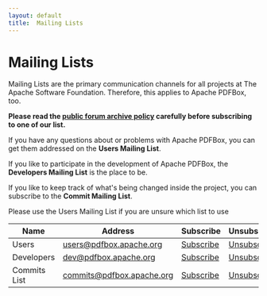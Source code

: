 ```yaml
---
layout: default
title:  Mailing Lists
---
```


# Mailing Lists

Mailing Lists are the primary communication channels for all projects at 
The Apache Software Foundation. Therefore, this applies to Apache PDFBox, too. 

**Please read the [public forum archive policy](http://www.apache.org/foundation/public-archives.html) carefully before subscribing to one of our list.**

If you have any questions about or problems with Apache PDFBox, you can get them addressed 
on the **Users Mailing List**. 

If you like to participate in the development of Apache PDFBox, 
the **Developers Mailing List** is the place to be. 

If you like to keep track of what's being changed inside the project, you can subscribe 
to the **Commit Mailing List**.

<p class="alert alert-info">Please use the Users Mailing List if you are unsure which list to use</p>

| Name | Address | Subscribe | Unsubscribe | Help | Archive | MarkMail |
| --- | --- | --- | ---| ---| --- | --- |
| Users | users@pdfbox.apache.org | [Subscribe](mailto:users-subscribe@pdfbox.apache.org) | [Unsubscribe](mailto:users-unsubscribe@pdfbox.apache.org) | [Help](mailto:users-help@pdfbox.apache.org) | [Archive](http://mail-archives.apache.org/mod_mbox/pdfbox-users/) | [MarkMail](http://pdfbox-users.markmail.org/) |
| Developers | dev@pdfbox.apache.org | [Subscribe](mailto:dev-subscribe@pdfbox.apache.org) | [Unsubscribe](mailto:dev-unsubscribe@pdfbox.apache.org) | [Help](mailto:dev-help@pdfbox.apache.org) | [Archive](http://mail-archives.apache.org/mod_mbox/pdfbox-dev/) | [MarkMail](http://pdfbox-dev.markmail.org/) |	 
| Commits List | commits@pdfbox.apache.org | [Subscribe](mailto:commits-subscribe@pdfbox.apache.org) | [Unsubscribe](mailto:commits-unsubscribe@pdfbox.apache.org) | [Help](mailto:commits-help@pdfbox.apache.org) | [Archive](http://mail-archives.apache.org/mod_mbox/pdfbox-commits/) | [MarkMail](http://pdfbox-commits.markmail.org/) |	 
